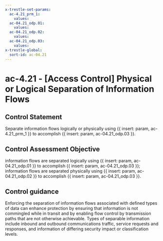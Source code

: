 ```yaml
---
x-trestle-set-params:
  ac-4.21_prm_1:
    values:
  ac-04.21_odp.01:
    values:
  ac-04.21_odp.02:
    values:
  ac-04.21_odp.03:
    values:
x-trestle-global:
  sort-id: ac-04.21
---
```


# ac-4.21 - \[Access Control\] Physical or Logical Separation of Information Flows

## Control Statement

Separate information flows logically or physically using {{ insert: param, ac-4.21_prm_1 }} to accomplish {{ insert: param, ac-04.21_odp.03 }}.

## Control Assessment Objective

information flows are separated logically using {{ insert: param, ac-04.21_odp.01 }} to accomplish {{ insert: param, ac-04.21_odp.03 }};
information flows are separated physically using {{ insert: param, ac-04.21_odp.02 }} to accomplish {{ insert: param, ac-04.21_odp.03 }}.

## Control guidance

Enforcing the separation of information flows associated with defined types of data can enhance protection by ensuring that information is not commingled while in transit and by enabling flow control by transmission paths that are not otherwise achievable. Types of separable information include inbound and outbound communications traffic, service requests and responses, and information of differing security impact or classification levels.

